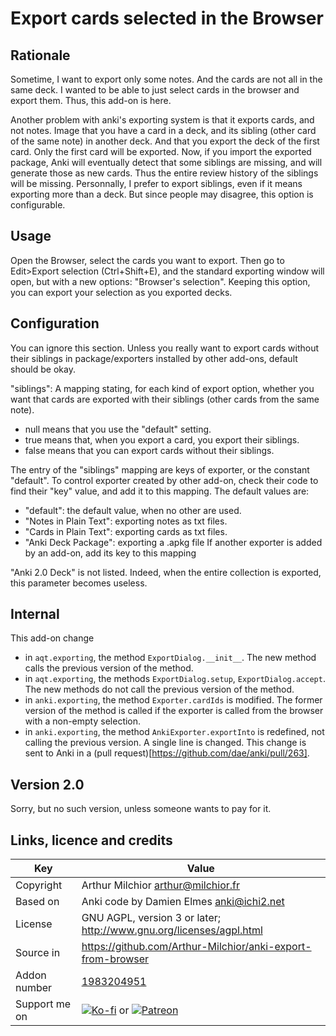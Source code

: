 # Export cards selected in the Browser
## Rationale
Sometime, I want to export only some notes. And the cards are not all
in the same deck. I wanted to be able to just select cards in the
browser and export them. Thus, this add-on is here.

Another problem with anki's exporting system is that it exports cards,
and not notes. Image that you have a card in a deck, and its sibling
(other card of the same note) in another deck. And that you export the
deck of the first card. Only the first card will be exported. Now, if
you import the exported package, Anki will eventually detect that some
siblings are missing, and will generate those as new cards. Thus the
entire review history of the siblings will be missing. Personnally, I
prefer to export siblings, even if it means exporting more than a
deck. But since people may disagree, this option is configurable.

## Usage
Open the Browser, select the cards you want to export. Then go to
Edit>Export selection (Ctrl+Shift+E), and the standard exporting
window will open, but with a new options: "Browser's
selection". Keeping this option, you can export your selection as you
exported decks.

## Configuration
You can ignore this section. Unless you really want
to export cards without their siblings in package/exporters installed
by other add-ons, default should be okay.

"siblings": A mapping stating, for each kind of export option, whether you want that cards are exported with their siblings (other cards from the same note).
* null means that you use the "default" setting.
* true means that, when you export a card, you export their siblings.
* false means that you can export cards without their siblings.

The entry of the "siblings" mapping are keys of exporter, or the constant "default". To control exporter created by other add-on, check their code to find their "key" value, and add it to this mapping. The default values are:
* "default": the default value, when no other are used.
* "Notes in Plain Text": exporting notes as txt files.
* "Cards in Plain Text": exporting cards as txt files.
* "Anki Deck Package": exporting a .apkg file
If another exporter is added by an add-on, add its key to this mapping

"Anki 2.0 Deck" is not listed. Indeed, when the entire collection is exported, this parameter becomes useless.

## Internal
This add-on change
* in `aqt.exporting`, the method `ExportDialog.__init__`. The new
  method calls the previous version of the method.
* in `aqt.exporting`, the methods `ExportDialog.setup`,
  `ExportDialog.accept`. The new methods do not call the previous
  version of the method.
* in `anki.exporting`, the method `Exporter.cardIds` is
  modified. The former version of the method is called if the exporter
  is called from the browser with a non-empty selection.
* in `anki.exporting`, the method `AnkiExporter.exportInto` is
  redefined, not calling the previous version. A single line is
  changed. This change is sent to Anki in a (pull
  request)[https://github.com/dae/anki/pull/263].

## Version 2.0
Sorry, but no such version, unless someone wants to pay for it.

## Links, licence and credits

Key         |Value
------------|-------------------------------------------------------------------
Copyright   | Arthur Milchior <arthur@milchior.fr>
Based on    | Anki code by Damien Elmes <anki@ichi2.net>
License     | GNU AGPL, version 3 or later; http://www.gnu.org/licenses/agpl.html
Source in   | https://github.com/Arthur-Milchior/anki-export-from-browser
Addon number| [1983204951](https://ankiweb.net/shared/info/1983204951)
Support me on| [![Ko-fi](https://ko-fi.com/img/Kofi_Logo_Blue.svg)](Ko-fi.com/arthurmilchior) or [![Patreon](http://www.milchior.fr/patreon.png)](https://www.patreon.com/bePatron?u=146206)
